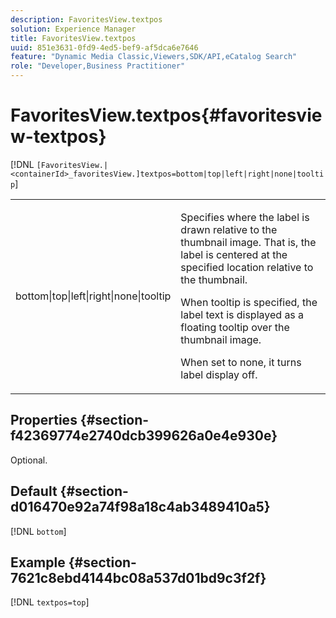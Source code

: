 ```yaml
---
description: FavoritesView.textpos
solution: Experience Manager
title: FavoritesView.textpos
uuid: 851e3631-0fd9-4ed5-bef9-af5dca6e7646
feature: "Dynamic Media Classic,Viewers,SDK/API,eCatalog Search"
role: "Developer,Business Practitioner"
---
```


# FavoritesView.textpos{#favoritesview-textpos}

[!DNL `[FavoritesView.|<containerId>_favoritesView.]textpos=bottom|top|left|right|none|tooltip`]

<table id="table_2B109D2F91E64B5382B31921C3780FA5"> 
 <tbody> 
  <tr> 
   <td colname="col1"> <p><span class="codeph"> bottom|top|left|right|none|tooltip</span> </p> </td> 
   <td colname="col2"> <p> Specifies where the label is drawn relative to the thumbnail image. That is, the label is centered at the specified location relative to the thumbnail. </p> <p>When <span class="codeph"> tooltip</span> is specified, the label text is displayed as a floating tooltip over the thumbnail image. </p> <p>When set to <span class="codeph"> none</span>, it turns label display off. </p> </td> 
  </tr> 
 </tbody> 
</table>

## Properties {#section-f42369774e2740dcb399626a0e4e930e}

Optional.

## Default {#section-d016470e92a74f98a18c4ab3489410a5}

[!DNL `bottom`]

## Example {#section-7621c8ebd4144bc08a537d01bd9c3f2f}

[!DNL `textpos=top`] 
